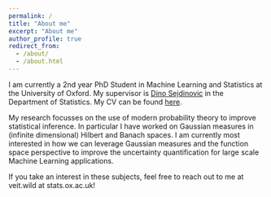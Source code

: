 ```yaml
---
permalink: /
title: "About me"
excerpt: "About me"
author_profile: true
redirect_from: 
  - /about/
  - /about.html
---
```



I am currently a 2nd year PhD Student in Machine Learning and Statistics at the University of Oxford. My supervisor is [Dino Sejdinovic](https://www.stats.ox.ac.uk/~sejdinov/) in the Department of Statistics. My CV can be found [here](http://veitwild.github.io/files/cv_wild.pdf).

My research focusses on the use of modern probability theory to improve statistical inference.
In particular I have worked on Gaussian measures in (infinite dimensional) Hilbert and Banach spaces. I am currently most interested in how we can leverage Gaussian measures and the function space perspective to improve the uncertainty quantification for large scale Machine Learning applications. 

If you take an interest in these subjects, feel free to reach out to me at veit.wild at stats.ox.ac.uk!
